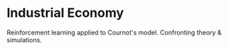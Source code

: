 # Industrial Economy



Reinforcement learning applied to Cournot's model. Confronting theory & simulations.
